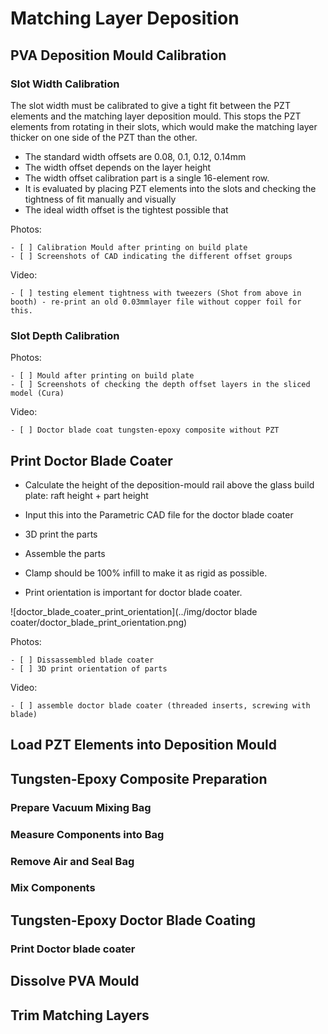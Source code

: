 # Matching Layer Deposition


## PVA Deposition Mould Calibration
### Slot Width Calibration
The slot width must be calibrated to give a tight fit between the PZT elements and the matching layer deposition mould. This stops the PZT elements from rotating in their slots, which would make the matching layer thicker on one side of the PZT than the other.

* The standard width offsets are 0.08, 0.1, 0.12, 0.14mm
* The width offset depends on the layer height
* The width offset calibration part is a single 16-element row.
* It is evaluated by placing PZT elements into the slots and checking the tightness of fit manually and visually
* The ideal width offset is the tightest possible that 

Photos:
```
- [ ] Calibration Mould after printing on build plate
- [ ] Screenshots of CAD indicating the different offset groups
```
Video:
```
- [ ] testing element tightness with tweezers (Shot from above in booth) - re-print an old 0.03mmlayer file without copper foil for this.
```
### Slot Depth Calibration

Photos:
```
- [ ] Mould after printing on build plate
- [ ] Screenshots of checking the depth offset layers in the sliced model (Cura)
```
Video:
```
- [ ] Doctor blade coat tungsten-epoxy composite without PZT
```
## Print Doctor Blade Coater

* Calculate the height of the deposition-mould rail above the glass build plate: raft height + part height
* Input this into the Parametric CAD file for the doctor blade coater
* 3D print the parts 
* Assemble the parts

* Clamp should be 100% infill to make it as rigid as possible.
* Print orientation is important for doctor blade coater.

![doctor_blade_coater_print_orientation](../img/doctor blade coater/doctor_blade_print_orientation.png)

Photos:
```
- [ ] Dissassembled blade coater
- [ ] 3D print orientation of parts
```
Video:
```
- [ ] assemble doctor blade coater (threaded inserts, screwing with blade)
```

## Load PZT Elements into Deposition Mould

## Tungsten-Epoxy Composite Preparation
### Prepare Vacuum Mixing Bag
### Measure Components into Bag
### Remove Air and Seal Bag
### Mix Components

## Tungsten-Epoxy Doctor Blade Coating

### Print Doctor blade coater

## Dissolve PVA Mould

## Trim Matching Layers

